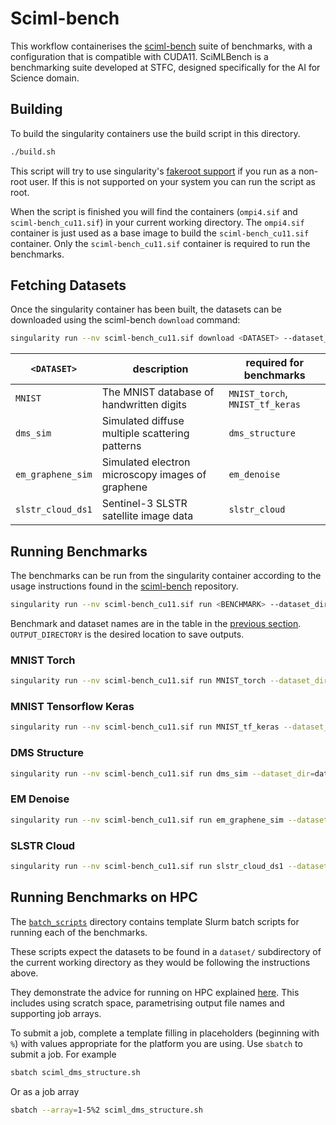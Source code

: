 # Sciml-bench

This workflow containerises the
[sciml-bench](https://github.com/stfc-sciml/sciml-bench) suite of benchmarks,
with a configuration that is compatible with CUDA11.  SciMLBench is a
benchmarking suite developed at STFC, designed specifically for the AI for
Science domain.

## Building

To build the singularity containers use the build script in this directory.

```bash
./build.sh
```

This script will try to use singularity's [fakeroot
support](https://sylabs.io/guides/main/user-guide/fakeroot.html) if you run as a
non-root user. If this is not supported on your system you can run the script as
root.

When the script is finished you will find the containers (`ompi4.sif` and
`sciml-bench_cu11.sif`) in your current working directory. The `ompi4.sif`
container is just used as a base image to build the `sciml-bench_cu11.sif`
container.  Only the `sciml-bench_cu11.sif` container is required to run the
benchmarks.

## Fetching Datasets

Once the singularity container has been built, the datasets can be downloaded
using the sciml-bench `download` command:

```bash
singularity run --nv sciml-bench_cu11.sif download <DATASET> --dataset_root_dir=datasets/
```

| `<DATASET>`       | description                                      | required for benchmarks         |
|-------------------|--------------------------------------------------|---------------------------------|
| `MNIST`           | The MNIST database of handwritten digits         | `MNIST_torch`, `MNIST_tf_keras` |
| `dms_sim`         | Simulated diffuse multiple scattering patterns   | `dms_structure`                 |
| `em_graphene_sim` | Simulated electron microscopy images of graphene | `em_denoise`                    |
| `slstr_cloud_ds1` | Sentinel-3 SLSTR satellite image data            | `slstr_cloud`                   |

## Running Benchmarks

The benchmarks can be run from the singularity container according to the
usage instructions found in the [sciml-bench](https://github.com/stfc-sciml/sciml-bench/blob/2c5035d4ea57ee7d2cde8ef805b756fc2d061f92/doc/usage.md#32-running-benchmarks)
repository.

```bash
singularity run --nv sciml-bench_cu11.sif run <BENCHMARK> --dataset_dir=datasets/<DATASET> --output_dir=<OUTPUT_DIRECTORY>
```

Benchmark and dataset names are in the table in the [previous section](#fetching-datasets).
`OUTPUT_DIRECTORY` is the desired location to save outputs.

### MNIST Torch

```bash
singularity run --nv sciml-bench_cu11.sif run MNIST_torch --dataset_dir=datasets/MNIST --output_dir=output/MNIST_torch
```

### MNIST Tensorflow Keras

```bash
singularity run --nv sciml-bench_cu11.sif run MNIST_tf_keras --dataset_dir=datasets/MNIST --output_dir=output/MNIST_tf_keras
```

### DMS Structure

```bash
singularity run --nv sciml-bench_cu11.sif run dms_sim --dataset_dir=datasets/dms_structure --output_dir=output/dms_sim
```

### EM Denoise

```bash
singularity run --nv sciml-bench_cu11.sif run em_graphene_sim --dataset_dir=datasets/em_denoise --output_dir=output/em_graphene_sim
```

### SLSTR Cloud

```bash
singularity run --nv sciml-bench_cu11.sif run slstr_cloud_ds1 --dataset_dir=datasets/slstr_cloud --output_dir=output/slstr_cloud_ds1
```

## Running Benchmarks on HPC

The [`batch_scripts`](./batch_scripts) directory contains template Slurm batch
scripts for running each of the benchmarks.

These scripts expect the datasets to be found in a `dataset/` subdirectory of
the current working directory as they would be following the instructions above.

They demonstrate the advice for running on HPC explained [here](../../hpc.md).
This includes using scratch space, parametrising output file names and
supporting job arrays.

To submit a job, complete a template filling in placeholders (beginning with
`%`) with values appropriate for the platform you are using. Use `sbatch` to
submit a job. For example

```bash
sbatch sciml_dms_structure.sh
```

Or as a job array

```bash
sbatch --array=1-5%2 sciml_dms_structure.sh
```

